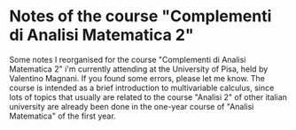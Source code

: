 # Notes of the course "Complementi di Analisi Matematica 2"

Some notes I reorganised for the course "Complementi di Analisi Matematica 2" i'm currently attending at the University of Pisa, held by Valentino Magnani. If you found some errors, please let me know.
The course is intended as a brief introduction to multivariable calculus, since lots of topics that usually are related to the course "Analisi 2" of other italian university are already been done in the one-year course of "Analisi Matematica" of the first year.
